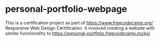 # personal-portfolio-webpage

This is a certification project as part of https://www.freecodecamp.org/ Responsive Web Design Certification. It involved creating a website with similar functionality to https://personal-portfolio.freecodecamp.rocks/.
